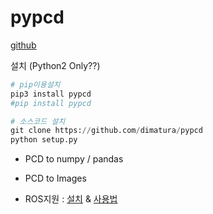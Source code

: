 # pypcd

[github](https://github.com/dimatura/pypcd)

설치 (Python2 Only??)

```python
# pip이용설치
pip3 install pypcd
#pip install pypcd

# 소스코드 설치 
git clone https://github.com/dimatura/pypcd
python setup.py

```

- PCD to numpy / pandas

- PCD to Images

- ROS지원 : [설치](https://github.com/dimatura/pypcd#using-with-ros) & [사용법]()


